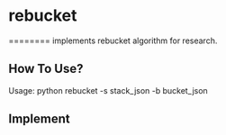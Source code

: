 # rebucket
========
implements rebucket algorithm for research.

## How To Use? 
Usage:
python rebucket -s stack_json -b bucket_json

## Implement

